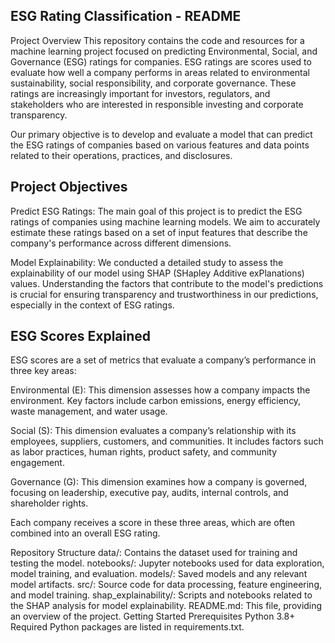 ## ESG Rating Classification - README
Project Overview
This repository contains the code and resources for a machine learning project focused on predicting Environmental, Social, and Governance (ESG) ratings for companies. ESG ratings are scores used to evaluate how well a company performs in areas related to environmental sustainability, social responsibility, and corporate governance. These ratings are increasingly important for investors, regulators, and stakeholders who are interested in responsible investing and corporate transparency.

Our primary objective is to develop and evaluate a model that can predict the ESG ratings of companies based on various features and data points related to their operations, practices, and disclosures.

## Project Objectives
Predict ESG Ratings: The main goal of this project is to predict the ESG ratings of companies using machine learning models. We aim to accurately estimate these ratings based on a set of input features that describe the company's performance across different dimensions.

Model Explainability: We conducted a detailed study to assess the explainability of our model using SHAP (SHapley Additive exPlanations) values. Understanding the factors that contribute to the model's predictions is crucial for ensuring transparency and trustworthiness in our predictions, especially in the context of ESG ratings.

## ESG Scores Explained
ESG scores are a set of metrics that evaluate a company’s performance in three key areas:

Environmental (E): This dimension assesses how a company impacts the environment. Key factors include carbon emissions, energy efficiency, waste management, and water usage.

Social (S): This dimension evaluates a company’s relationship with its employees, suppliers, customers, and communities. It includes factors such as labor practices, human rights, product safety, and community engagement.

Governance (G): This dimension examines how a company is governed, focusing on leadership, executive pay, audits, internal controls, and shareholder rights.

Each company receives a score in these three areas, which are often combined into an overall ESG rating.

Repository Structure
data/: Contains the dataset used for training and testing the model.
notebooks/: Jupyter notebooks used for data exploration, model training, and evaluation.
models/: Saved models and any relevant model artifacts.
src/: Source code for data processing, feature engineering, and model training.
shap_explainability/: Scripts and notebooks related to the SHAP analysis for model explainability.
README.md: This file, providing an overview of the project.
Getting Started
Prerequisites
Python 3.8+
Required Python packages are listed in requirements.txt.
